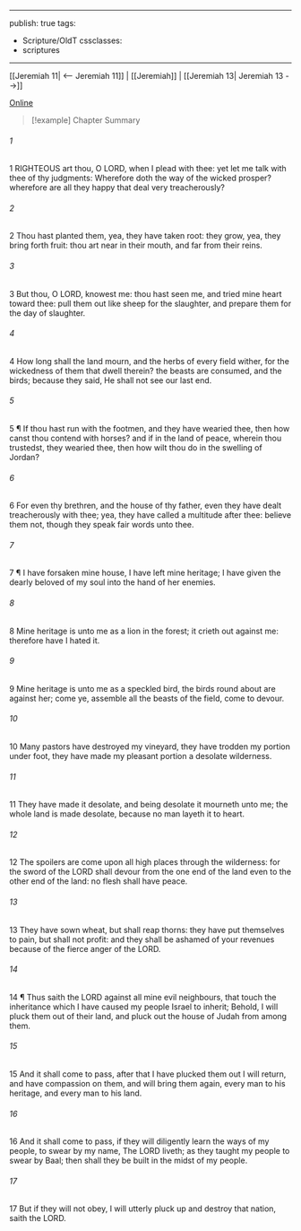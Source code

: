 

---
publish: true
tags:
  - Scripture/OldT
cssclasses:
  - scriptures
---
[[Jeremiah 11| <-- Jeremiah 11]] | [[Jeremiah]] | [[Jeremiah 13| Jeremiah 13 -->]]

[Online](https://churchofjesuschrist.org/study/scriptures/ot/jer/12?lang=eng)

>[!example] Chapter Summary
>
###### 1
1 RIGHTEOUS art thou, O LORD, when I plead with thee: yet let me talk with thee of thy judgments: Wherefore doth the way of the wicked prosper?  wherefore are all they happy that deal very treacherously?
###### 2
2 Thou hast planted them, yea, they have taken root: they grow, yea, they bring forth fruit: thou art near in their mouth, and far from their reins.
###### 3
3 But thou, O LORD, knowest me: thou hast seen me, and tried mine heart toward thee: pull them out like sheep for the slaughter, and prepare them for the day of slaughter.
###### 4
4 How long shall the land mourn, and the herbs of every field wither, for the wickedness of them that dwell therein?  the beasts are consumed, and the birds; because they said, He shall not see our last end.
###### 5
5 ¶ If thou hast run with the footmen, and they have wearied thee, then how canst thou contend with horses?  and if in the land of peace, wherein thou trustedst, they wearied thee, then how wilt thou do in the swelling of Jordan?
###### 6
6 For even thy brethren, and the house of thy father, even they have dealt treacherously with thee; yea, they have called a multitude after thee: believe them not, though they speak fair words unto thee.
###### 7
7 ¶ I have forsaken mine house, I have left mine heritage; I have given the dearly beloved of my soul into the hand of her enemies.
###### 8
8 Mine heritage is unto me as a lion in the forest; it crieth out against me: therefore have I hated it.
###### 9
9 Mine heritage is unto me as a speckled bird, the birds round about are against her; come ye, assemble all the beasts of the field, come to devour.
###### 10
10 Many pastors have destroyed my vineyard, they have trodden my portion under foot, they have made my pleasant portion a desolate wilderness.
###### 11
11 They have made it desolate, and being desolate it mourneth unto me; the whole land is made desolate, because no man layeth it to heart.
###### 12
12 The spoilers are come upon all high places through the wilderness: for the sword of the LORD shall devour from the one end of the land even to the other end of the land: no flesh shall have peace.
###### 13
13 They have sown wheat, but shall reap thorns: they have put themselves to pain, but shall not profit: and they shall be ashamed of your revenues because of the fierce anger of the LORD.
###### 14
14 ¶ Thus saith the LORD against all mine evil neighbours, that touch the inheritance which I have caused my people Israel to inherit; Behold, I will pluck them out of their land, and pluck out the house of Judah from among them.
###### 15
15 And it shall come to pass, after that I have plucked them out I will return, and have compassion on them, and will bring them again, every man to his heritage, and every man to his land.
###### 16
16 And it shall come to pass, if they will diligently learn the ways of my people, to swear by my name, The LORD liveth; as they taught my people to swear by Baal; then shall they be built in the midst of my people.
###### 17
17 But if they will not obey, I will utterly pluck up and destroy that nation, saith the LORD.



